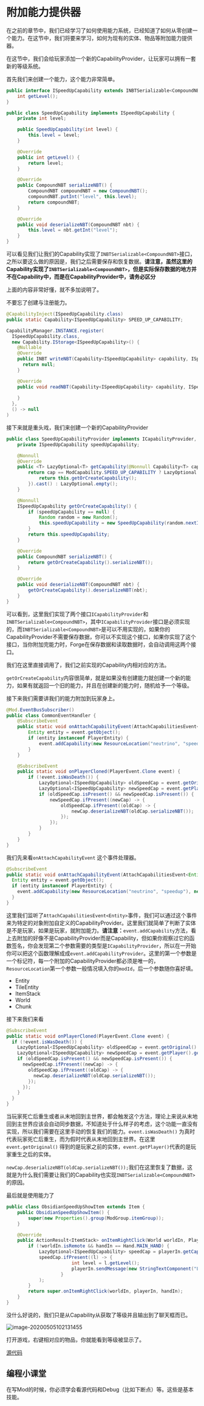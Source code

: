 # 附加能力提供器

在之前的章节中，我们已经学习了如何使用能力系统，已经知道了如何从零创建一个能力。在这节中，我们将要来学习，如何为现有的实体、物品等附加能力提供器。

在这节中，我们会给玩家添加一个新的CapabilityProvider，让玩家可以拥有一套新的等级系统。

首先我们来创建一个能力，这个能力非常简单。

```java
public interface ISpeedUpCapability extends INBTSerializable<CompoundNBT> {
    int getLevel();
}
```

```java
public class SpeedUpCapability implements ISpeedUpCapability {
    private int level;

    public SpeedUpCapability(int level) {
        this.level = level;
    }

    @Override
    public int getLevel() {
        return level;
    }

    @Override
    public CompoundNBT serializeNBT() {
        CompoundNBT compoundNBT = new CompoundNBT();
        compoundNBT.putInt("level", this.level);
        return compoundNBT;
    }

    @Override
    public void deserializeNBT(CompoundNBT nbt) {
        this.level = nbt.getInt("level");
    }
}
```

可以看见我们让我们的Capability实现了`INBTSerializable<CompoundNBT>`接口，之所以要这么做的原因是，我们之后需要保存和恢复数据。**请注意，虽然这里的Capability实现了`INBTSerializable<CompoundNBT>`，但是实际保存数据的地方并不在Capability中，而是在CapabilityProvider中，请务必区分**

上面的内容非常好懂，就不多加说明了。

不要忘了创建与注册能力。

```java
@CapabilityInject(ISpeedUpCapability.class)
public static Capability<ISpeedUpCapability> SPEED_UP_CAPABILITY;
```

```java
CapabilityManager.INSTANCE.register(
  ISpeedUpCapability.class,
  new Capability.IStorage<ISpeedUpCapability>() {
    @Nullable
    @Override
    public INBT writeNBT(Capability<ISpeedUpCapability> capability, ISpeedUpCapability instance, Direction side) {
      return null;
    }

    @Override
    public void readNBT(Capability<ISpeedUpCapability> capability, ISpeedUpCapability instance, Direction side, INBT nbt) {
      
    }
  },
  () -> null
)
```

接下来就是重头戏，我们来创建一个新的CapabilityProvider

```java
public class SpeedUpCapabilityProvider implements ICapabilityProvider, INBTSerializable<CompoundNBT> {
    private ISpeedUpCapability speedUpCapability;

    @Nonnull
    @Override
    public <T> LazyOptional<T> getCapability(@Nonnull Capability<T> cap, @Nullable Direction side) {
        return cap == ModCapability.SPEED_UP_CAPABILITY ? LazyOptional.of(() -> {
            return this.getOrCreateCapability();
        }).cast() : LazyOptional.empty();
    }

    @Nonnull
    ISpeedUpCapability getOrCreateCapability() {
        if (speedUpCapability == null) {
            Random random = new Random();
            this.speedUpCapability = new SpeedUpCapability(random.nextInt(99) + 1);
        }
        return this.speedUpCapability;
    }

    @Override
    public CompoundNBT serializeNBT() {
        return getOrCreateCapability().serializeNBT();
    }

    @Override
    public void deserializeNBT(CompoundNBT nbt) {
        getOrCreateCapability().deserializeNBT(nbt);
    }
}
```

可以看到，这里我们实现了两个接口`ICapabilityProvider`和`INBTSerializable<CompoundNBT>`，其中`ICapabilityProvider`接口是必须实现的，而`INBTSerializable<CompoundNBT>`是可以不用实现的，如果你的CapabilityProvider不需要保存数据，你可以不实现这个接口，如果你实现了这个接口，当你附加完能力时，Forge在保存数据和读取数据时，会自动调用这两个接口。

我们在这里直接调用了，我们之前实现的Capability内相对应的方法。

`getOrCreateCapability`内容很简单，就是如果没有创建能力就创建一个新的能力，如果有就返回一个旧的能力，并且在创建新的能力时，随机给予一个等级。

接下来我们需要讲我们的能力附加到玩家身上。

```java
@Mod.EventBusSubscriber()
public class CommonEventHandler {
    @SubscribeEvent
    public static void onAttachCapabilityEvent(AttachCapabilitiesEvent<Entity> event) {
        Entity entity = event.getObject();
        if (entity instanceof PlayerEntity) {
            event.addCapability(new ResourceLocation("neutrino", "speedup"), new SpeedUpCapabilityProvider());
        }
    }

    @SubscribeEvent
    public static void onPlayerCloned(PlayerEvent.Clone event) {
        if (!event.isWasDeath()) {
            LazyOptional<ISpeedUpCapability> oldSpeedCap = event.getOriginal().getCapability(ModCapability.SPEED_UP_CAPABILITY);
            LazyOptional<ISpeedUpCapability> newSpeedCap = event.getPlayer().getCapability(ModCapability.SPEED_UP_CAPABILITY);
            if (oldSpeedCap.isPresent() && newSpeedCap.isPresent()) {
                newSpeedCap.ifPresent((newCap) -> {
                    oldSpeedCap.ifPresent((oldCap) -> {
                        newCap.deserializeNBT(oldCap.serializeNBT());
                    });
                });
            }
        }
    }
}
```

我们先来看`onAttachCapabilityEvent` 这个事件处理器。

```java
@SubscribeEvent
public static void onAttachCapabilityEvent(AttachCapabilitiesEvent<Entity> event) {
  Entity entity = event.getObject();
  if (entity instanceof PlayerEntity) {
    event.addCapability(new ResourceLocation("neutrino", "speedup"), new SpeedUpCapabilityProvider());
  }
}
```

这里我们监听了`AttachCapabilitiesEvent<Entity>`事件，我们可以通过这个事件来为特定的对象附加自定义的CapabilityProvider。这里我们就简单了判断了实体是不是玩家，如果是玩家，就附加能力。**请注意：**`event.addCapability`方法，看上去附加的好像不是CapabilityProvider而是Capability，但如果你观察过它的函数签名，你会发现第二个参数需要的类型是`ICapabilityProvider`，所以在一开始你可以把这个函数理解成成`event.addCapabilityProvider`。这里的第一个参数是一个标记符，每一个附加的CapabilityProvider都必须是唯一的，`ResourceLocation`第一个参数一般情况填入你的`modId`，后一个参数随你喜好填。

 

- Entity
- TileEntity
- ItemStack
- World
- Chunk

接下来我们来看 

```java
@SubscribeEvent
public static void onPlayerCloned(PlayerEvent.Clone event) {
  if (!event.isWasDeath()) {
    LazyOptional<ISpeedUpCapability> oldSpeedCap = event.getOriginal().getCapability(ModCapability.SPEED_UP_CAPABILITY);
    LazyOptional<ISpeedUpCapability> newSpeedCap = event.getPlayer().getCapability(ModCapability.SPEED_UP_CAPABILITY);
    if (oldSpeedCap.isPresent() && newSpeedCap.isPresent()) {
      newSpeedCap.ifPresent((newCap) -> {
        oldSpeedCap.ifPresent((oldCap) -> {
          newCap.deserializeNBT(oldCap.serializeNBT());
        });
      });
    }
  }
}
```

当玩家死亡后重生或者从末地回到主世界，都会触发这个方法，理论上来说从末地回到主世界应该会自动同步数据，不知道处于什么样子的考虑，这个功能一直没有实现，所以我们需要在这里手动的恢复我们的能力。`event.isWasDeath()` 为真时代表玩家死亡后重生，而为假时代表从末地回到主世界。在这里`event.getOriginal()` 得到的是玩家之前的实体，`event.getPlayer()`代表的是玩家重生之后的实体。

`newCap.deserializeNBT(oldCap.serializeNBT());`我们在这里恢复了数据，这就是为什么我们需要让我们的Capability也实现`INBTSerializable<CompoundNBT>`的原因。

最后就是使用能力了

```java
public class ObsidianSpeedUpShowItem extends Item {
    public ObsidianSpeedUpShowItem() {
        super(new Properties().group(ModGroup.itemGroup));
    }

    @Override
    public ActionResult<ItemStack> onItemRightClick(World worldIn, PlayerEntity playerIn, Hand handIn) {
        if (!worldIn.isRemote && handIn == Hand.MAIN_HAND) {
            LazyOptional<ISpeedUpCapability> speedCap = playerIn.getCapability(ModCapability.SPEED_UP_CAPABILITY);
            speedCap.ifPresent((l) -> {
                        int level = l.getLevel();
                        playerIn.sendMessage(new StringTextComponent("Level: " + level));
                    }
            );
        }
        return super.onItemRightClick(worldIn, playerIn, handIn);
    }
}
```

没什么好说的，我们只是从Capability从获取了等级并且输出到了聊天框而已。

![image-20200505102131455](attachcapabilityprovider.assets/image-20200505102131455.png)

打开游戏，右键相对应的物品，你就能看到等级被显示了。

[源代码](https://github.com/FledgeXu/NeutrinoSourceCode/tree/master/src/main/java/com/tutorial/neutrino/entity_capabilityprovider)

## 编程小课堂

在写Mod的时候，你必须学会看源代码和Debug（比如下断点）等。这些是基本技能。